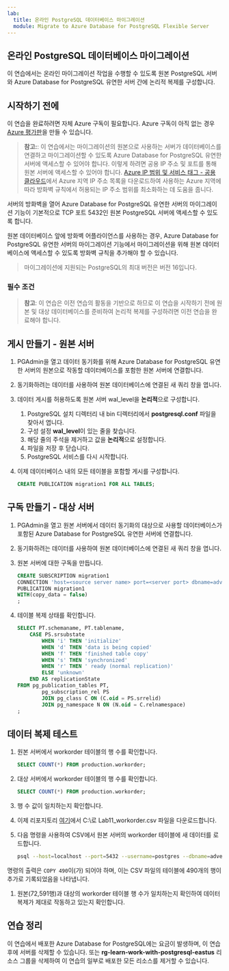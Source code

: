 ```yaml
---
lab:
  title: 온라인 PostgreSQL 데이터베이스 마이그레이션
  module: Migrate to Azure Database for PostgreSQL Flexible Server
---
```


## 온라인 PostgreSQL 데이터베이스 마이그레이션

이 연습에서는 온라인 마이그레이션 작업을 수행할 수 있도록 원본 PostgreSQL 서버와 Azure Database for PostgreSQL 유연한 서버 간에 논리적 복제를 구성합니다.

## 시작하기 전에

이 연습을 완료하려면 자체 Azure 구독이 필요합니다. Azure 구독이 아직 없는 경우 [Azure 평가판](https://azure.microsoft.com/free)을 만들 수 있습니다.

> **참고:**: 이 연습에서는 마이그레이션의 원본으로 사용하는 서버가 데이터베이스를 연결하고 마이그레이션할 수 있도록 Azure Database for PostgreSQL 유연한 서버에 액세스할 수 있어야 합니다. 이렇게 하려면 공용 IP 주소 및 포트를 통해 원본 서버에 액세스할 수 있어야 합니다. [Azure IP 범위 및 서비스 태그 - 공용 클라우드](https://www.microsoft.com/en-gb/download/details.aspx?id=56519)에서 Azure 지역 IP 주소 목록을 다운로드하여 사용하는 Azure 지역에 따라 방화벽 규칙에서 허용되는 IP 주소 범위를 최소화하는 데 도움을 줍니다.

서버의 방화벽을 열어 Azure Database for PostgreSQL 유연한 서버의 마이그레이션 기능이 기본적으로 TCP 포트 5432인 원본 PostgreSQL 서버에 액세스할 수 있도록 합니다.
>
원본 데이터베이스 앞에 방화벽 어플라이언스를 사용하는 경우, Azure Database for PostgreSQL 유연한 서버의 마이그레이션 기능에서 마이그레이션을 위해 원본 데이터베이스에 액세스할 수 있도록 방화벽 규칙을 추가해야 할 수 있습니다.
>
> 마이그레이션에 지원되는 PostgreSQL의 최대 버전은 버전 16입니다.

### 필수 조건

> **참고**: 이 연습은 이전 연습의 활동을 기반으로 하므로 이 연습을 시작하기 전에 원본 및 대상 데이터베이스를 준비하여 논리적 복제를 구성하려면 이전 연습을 완료해야 합니다.

## 게시 만들기 - 원본 서버

1. PGAdmin을 열고 데이터 동기화를 위해 Azure Database for PostgreSQL 유연한 서버의 원본으로 작동할 데이터베이스를 포함한 원본 서버에 연결합니다.
1. 동기화하려는 데이터를 사용하여 원본 데이터베이스에 연결된 새 쿼리 창을 엽니다.
1. 데이터 게시를 허용하도록 원본 서버 wal_level을 **논리적**으로 구성합니다.
    1. PostgreSQL 설치 디렉터리 내 bin 디렉터리에서 **postgresql.conf** 파일을 찾아서 엽니다.
    1. 구성 설정 **wal_level**이 있는 줄을 찾습니다.
    1. 해당 줄의 주석을 제거하고 값을 **논리적**으로 설정합니다.
    1. 파일을 저장 후 닫습니다.
    1. PostgreSQL 서비스를 다시 시작합니다.
1. 이제 데이터베이스 내의 모든 테이블을 포함할 게시를 구성합니다.

    ```SQL
    CREATE PUBLICATION migration1 FOR ALL TABLES;
    ```

## 구독 만들기 - 대상 서버

1. PGAdmin을 열고 원본 서버에서 데이터 동기화의 대상으로 사용할 데이터베이스가 포함된 Azure Database for PostgreSQL 유연한 서버에 연결합니다.
1. 동기화하려는 데이터를 사용하여 원본 데이터베이스에 연결된 새 쿼리 창을 엽니다.
1. 원본 서버에 대한 구독을 만듭니다.

    ```sql
    CREATE SUBSCRIPTION migration1
    CONNECTION 'host=<source server name> port=<server port> dbname=adventureworks application_name=migration1 user=<username> password=<password>'
    PUBLICATION migration1
    WITH(copy_data = false)
    ;    
    ```

1. 테이블 복제 상태를 확인합니다.

    ```SQL
    SELECT PT.schemaname, PT.tablename,
        CASE PS.srsubstate
            WHEN 'i' THEN 'initialize'
            WHEN 'd' THEN 'data is being copied'
            WHEN 'f' THEN 'finished table copy'
            WHEN 's' THEN 'synchronized'
            WHEN 'r' THEN ' ready (normal replication)'
            ELSE 'unknown'
        END AS replicationState
    FROM pg_publication_tables PT,
            pg_subscription_rel PS
            JOIN pg_class C ON (C.oid = PS.srrelid)
            JOIN pg_namespace N ON (N.oid = C.relnamespace)
    ;
    ```

## 데이터 복제 테스트

1. 원본 서버에서 workorder 테이블의 행 수를 확인합니다.

    ```SQL
    SELECT COUNT(*) FROM production.workorder;
    ```

1. 대상 서버에서 workorder 테이블의 행 수를 확인합니다.

    ```SQL
    SELECT COUNT(*) FROM production.workorder;
    ```

1. 행 수 값이 일치하는지 확인합니다.
1. 이제 리포지토리 [여기](https://github.com/MicrosoftLearning/mslearn-postgresql/tree/main/Allfiles/Labs/11)에서 C:\로 Lab11_workorder.csv 파일을 다운로드합니다.
1. 다음 명령을 사용하여 CSV에서 원본 서버의 workorder 테이블에 새 데이터를 로드합니다.

    ```Bash
    psql --host=localhost --port=5432 --username=postgres --dbname=adventureworks --command="\COPY production.workorder FROM 'C:\Lab11_workorder.csv' CSV HEADER"
    ```

명령의 출력은 `COPY 490`이(가) 되어야 하며, 이는 CSV 파일의 테이블에 490개의 행이 추가로 기록되었음을 나타냅니다.

1. 원본(72,591행)과 대상의 workorder 테이블 행 수가 일치하는지 확인하여 데이터 복제가 제대로 작동하고 있는지 확인합니다.

## 연습 정리

이 연습에서 배포한 Azure Database for PostgreSQL에는 요금이 발생하며, 이 연습 후에 서버를 삭제할 수 있습니다. 또는 **rg-learn-work-with-postgresql-eastus** 리소스 그룹을 삭제하여 이 연습의 일부로 배포한 모든 리소스를 제거할 수 있습니다.
